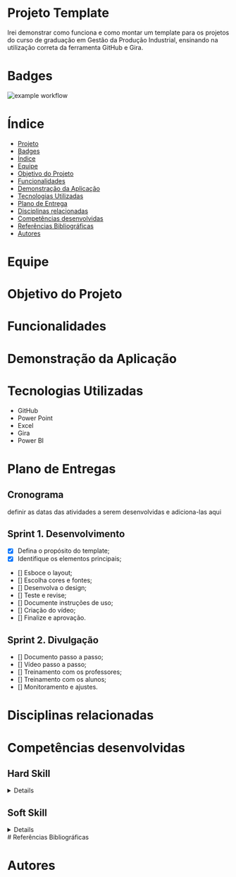 # Projeto Template

Irei demonstrar como funciona e como montar um template para os projetos do curso de graduação em Gestão da Produção Industrial, ensinando na utilização correta da ferramenta GitHub e Gira. 

# Badges

![example workflow](https://github.com/github/docs/actions/workflows/main.yml/badge.svg)

# Índice

* [Projeto](#projeto-template)
* [Badges](#badges)
* [Índice](#índice)
* [Equipe](#equipe)
* [Objetivo do Projeto](#objetivo-do-projeto)
* [Funcionalidades](#funcionalidades)
* [Demonstração da Aplicação](#demonstração-da-aplicação)
* [Tecnologias Utilizadas](#tecnologias-utilizadas)
* [Plano de Entrega](#plano-de-entrega)
* [Disciplinas relacionadas](#disciplinas-relacionadas)
* [Competências desenvolvidas](#competências-desenvolvidas)
* [Referências Bibliográficas](#referências-bibliográficas)
* [Autores](#autores)

# Equipe

# Objetivo do Projeto

# Funcionalidades

# Demonstração da Aplicação

# Tecnologias Utilizadas

  - GitHub
  - Power Point
  - Excel
  - Gira
  - Power BI

# Plano de Entregas

## Cronograma

definir as datas das atividades a serem desenvolvidas e adiciona-las aqui

## Sprint 1. Desenvolvimento
- [x] Defina o propósito do template;
- [x] Identifique os elementos principais;
- [] Esboce o layout;
- [] Escolha cores e fontes;
- [] Desenvolva o design;
- [] Teste e revise;
- [] Documente instruções de uso;
- [] Criação do vídeo;
- [] Finalize e aprovação.

## Sprint 2. Divulgação
- [] Documento passo a passo;
- [] Vídeo passo a passo;
- [] Treinamento com os professores;
- [] Treinamento com os alunos;
- [] Monitoramento e ajustes.


# Disciplinas relacionadas


# Competências desenvolvidas

## Hard Skill
<details>
<ul>◻️<summary>Hard Skills desenvolvidas</summary></ul>

- Item 1
- Item 2
- Item 3

</details>

## Soft Skill
<details>
<ul>◻️<summary>Soft Skills desenvolvidas</summary></ul>

- Item 1
- Item 2
- Item 3

</details>
# Referências Bibliográficas


# Autores
